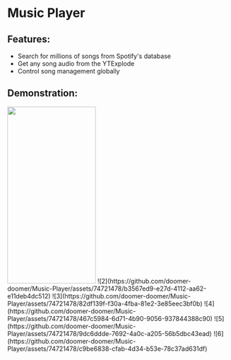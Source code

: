 # Music Player

## Features: 
- Search for millions of songs from Spotify's database
- Get any song audio from the YTExplode
- Control song management globally

## Demonstration:
<img src="https://camo.githubusercontent.com/..." data-canonical-src="https://github.com/doomer-doomer/Music-Player/assets/74721478/34d75b2c-970d-490d-88a8-e3280a916099" width="200" height="400" />
![2](https://github.com/doomer-doomer/Music-Player/assets/74721478/b3567ed9-e27d-4112-aa62-e11deb4dc512)
![3](https://github.com/doomer-doomer/Music-Player/assets/74721478/82df139f-f30a-4fba-81e2-3e85eec3bf0b)
![4](https://github.com/doomer-doomer/Music-Player/assets/74721478/467c5984-6d71-4b90-9056-937844388c90)
![5](https://github.com/doomer-doomer/Music-Player/assets/74721478/9dc6ddde-7692-4a0c-a205-56b5dbc43ead)
![6](https://github.com/doomer-doomer/Music-Player/assets/74721478/c9be6838-cfab-4d34-b53e-78c37ad631df)
